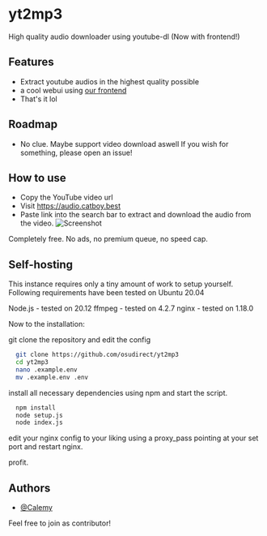 # yt2mp3
High quality audio downloader using youtube-dl (Now with frontend!)

## Features

- Extract youtube audios in the highest quality possible
- a cool webui using [our frontend](https://www.github.com/osudirect/yt2mp3-web)
- That's it lol

## Roadmap

- No clue. Maybe support video download aswell
If you wish for something, please open an issue!

## How to use

- Copy the YouTube video url
- Visit https://audio.catboy.best
- Paste link into the search bar to extract and download the audio from the video.
![Screenshot](https://github.com/osudirect/yt2mp3/assets/45440100/d7405579-0116-46b8-aab5-f674ecd0e492)

Completely free. No ads, no premium queue, no speed cap.

## Self-hosting

This instance requires only a tiny amount of work to setup yourself.
Following requirements have been tested on Ubuntu 20.04

Node.js - tested on 20.12
ffmpeg - tested on 4.2.7
nginx - tested on 1.18.0

Now to the installation:

git clone the repository and edit the config

```bash
  git clone https://github.com/osudirect/yt2mp3
  cd yt2mp3
  nano .example.env
  mv .example.env .env
```

install all necessary dependencies using npm and start the script.

```bash
  npm install
  node setup.js
  node index.js
```

edit your nginx config to your liking using a proxy_pass pointing at your set port and restart nginx.

profit.


## Authors

- [@Calemy](https://www.github.com/calemy)

Feel free to join as contributor!

